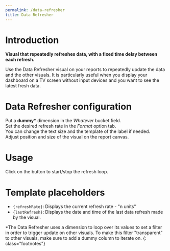 ```yaml
---
permalink: /data-refresher
title: Data Refresher
---
```

# Introduction
**Visual that repeatedly refreshes data, with a fixed time delay between each refresh.**

Use the Data Refresher visual on your reports to repeatedly update the data and the other visuals. It is particularly useful when you display your dashboard on a TV screen without input devices and you want to see the latest fresh data.

# Data Refresher configuration
Put a __dummy*__ dimension in the _Whatever_ bucket field.<br />
Set the desired refresh rate in the _Format_ option tab.<br />
You can change the text size and the template of the label if needed.<br />
Adjust position and size of the visual on the report canvas.

# Usage
Click on the button to start/stop the refresh loop.

# Template placeholders
- `{refreshRate}`: Displays the current refresh rate - "n units"
- `{lastRefresh}`: Displays the date and time of the last data refresh made by the visual.

*The Data Refresher uses a dimension to loop over its values to set a filter in order to trigger update on other visuals. To make this filter "transparent" to other visuals, make sure to add a dummy column to iterate on.
{: class="footnotes"}
